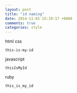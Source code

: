 ```yaml
---
layout: post
title: "id naming"
date: 2014-11-01 15:19:17 +0800
comments: true
categories: style
---
```


html css
```
this-is-my-id
```

javascript
```
thisIsMyId
```

ruby
```
this_is_my_id
```